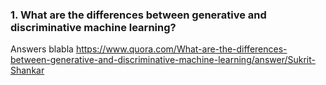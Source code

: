 ### 1. What are the differences between generative and discriminative machine learning?
Answers blabla 
https://www.quora.com/What-are-the-differences-between-generative-and-discriminative-machine-learning/answer/Sukrit-Shankar
